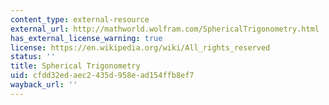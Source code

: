 ```yaml
---
content_type: external-resource
external_url: http://mathworld.wolfram.com/SphericalTrigonometry.html
has_external_license_warning: true
license: https://en.wikipedia.org/wiki/All_rights_reserved
status: ''
title: Spherical Trigonometry
uid: cfdd32ed-aec2-435d-958e-ad154ffb8ef7
wayback_url: ''
---
```

